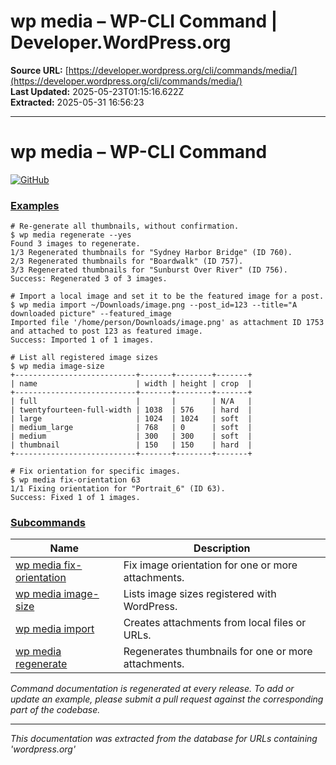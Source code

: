# wp media – WP-CLI Command | Developer.WordPress.org

**Source URL:** [https://developer.wordpress.org/cli/commands/media/](https://developer.wordpress.org/cli/commands/media/)  
**Last Updated:** 2025-05-23T01:15:16.622Z  
**Extracted:** 2025-05-31 16:56:23

---

# wp media – WP-CLI Command

[![GitHub](https://make.wordpress.org/cli/wp-content/plugins/wporg-cli/assets/images/github-mark.svg)](https://github.com/wp-cli/media-command)

### [Examples](#examples)

```
# Re-generate all thumbnails, without confirmation.
$ wp media regenerate --yes
Found 3 images to regenerate.
1/3 Regenerated thumbnails for "Sydney Harbor Bridge" (ID 760).
2/3 Regenerated thumbnails for "Boardwalk" (ID 757).
3/3 Regenerated thumbnails for "Sunburst Over River" (ID 756).
Success: Regenerated 3 of 3 images.

# Import a local image and set it to be the featured image for a post.
$ wp media import ~/Downloads/image.png --post_id=123 --title="A downloaded picture" --featured_image
Imported file '/home/person/Downloads/image.png' as attachment ID 1753 and attached to post 123 as featured image.
Success: Imported 1 of 1 images.

# List all registered image sizes
$ wp media image-size
+---------------------------+-------+--------+-------+
| name                      | width | height | crop  |
+---------------------------+-------+--------+-------+
| full                      |       |        | N/A   |
| twentyfourteen-full-width | 1038  | 576    | hard  |
| large                     | 1024  | 1024   | soft  |
| medium_large              | 768   | 0      | soft  |
| medium                    | 300   | 300    | soft  |
| thumbnail                 | 150   | 150    | hard  |
+---------------------------+-------+--------+-------+

# Fix orientation for specific images.
$ wp media fix-orientation 63
1/1 Fixing orientation for "Portrait_6" (ID 63).
Success: Fixed 1 of 1 images.
```

### [Subcommands](#subcommands)

| Name | Description |
| --- | --- |
| [wp media fix-orientation](https://developer.wordpress.org/cli/commands/media/fix-orientation/) | Fix image orientation for one or more attachments. |
| [wp media image-size](https://developer.wordpress.org/cli/commands/media/image-size/) | Lists image sizes registered with WordPress. |
| [wp media import](https://developer.wordpress.org/cli/commands/media/import/) | Creates attachments from local files or URLs. |
| [wp media regenerate](https://developer.wordpress.org/cli/commands/media/regenerate/) | Regenerates thumbnails for one or more attachments. |

_Command documentation is regenerated at every release. To add or update an example, please submit a pull request against the corresponding part of the codebase._

---

*This documentation was extracted from the database for URLs containing 'wordpress.org'*
